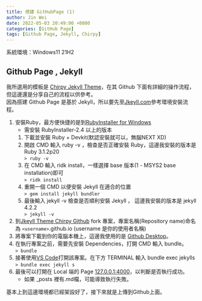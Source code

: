 ```yaml
---
title: 搭建 GitHubPage (1)
author: Jin Wei
date: 2022-05-03 20:49:00 +0800
categories: [GitHub Page]
tags: [Github Page, Jekyll, Chirpy]
---
```


系統環境：Windows11 21H2

## Github Page , Jekyll
我所選用的模板是 [Chirpy Jekyll Theme](https://github.com/cotes2020/jekyll-theme-chirpy)，在其 Github 下面有詳細的操作流程，但這邊還是分享自己的流程以供參考。  
因為搭建 Github Page 是基於 Jekyll，所以要先至[Jkeyll.com](https://jekyllrb.com/docs/installation/)參考環境安裝流程。  

1. 安裝Ruby，最方便快捷的是到[RubyInstaller for Windows](https://rubyinstaller.org/)  
    + 需安裝 RubyInstaller-2.4 以上的版本
    1. 下載並安裝 Ruby + Devkit(默認安裝就可以，無腦NEXT XD)
    2. 開啟 CMD 輸入 ruby -v ，檢查是否正確安裝 Ruby，這邊我安裝的版本是 Ruby 3.1.2p20  
    `> ruby -v`
    3. 在 CMD 輸入 ridk install，一樣選擇 base 版本(1 - MSYS2 base installation)即可  
    `> ridk install`
    4. 重開一個 CMD 以便安裝 Jekyll 在適合的位置  
    `> gem install jekyll bundler`
    5. 最後輸入 jekyll -v 檢查是否順利安裝 Jekyll ， 這邊我安裝的版本是 jekyll 4.2.2  
    `> jekyll -v`
2. 到[Jkeyll Theme Chirpy Github](https://github.com/cotes2020/jekyll-theme-chirpy) fork 專案，專案名稱(Repository name)命名為 `<username>`.github.io (username 是你的使用者名稱)  
3. 將專案下載到你的電腦本機上，這邊我使用的是 [Github Desktop](https://desktop.github.com)。
4. 在執行專案之前，需要先安裝 Dependencies，打開 CMD 輸入 bundle。  
`> bundle`
5. 接著使用[VS Code](https://code.visualstudio.com)打開該專案。在下方 TERMINAL 輸入 bundle exec jekylls  
`> bundle exec jekyll s`
6. 最後可以打開在 Local 端的 Page [127.0.0.1:4000](127.0.0.1:4000)，以判斷是否執行成功。
   - 如果 _posts 裡有.md檔，可能導致執行失敗。

基本上到這邊環境都已經架設好了，接下來就是上傳到Github上面。